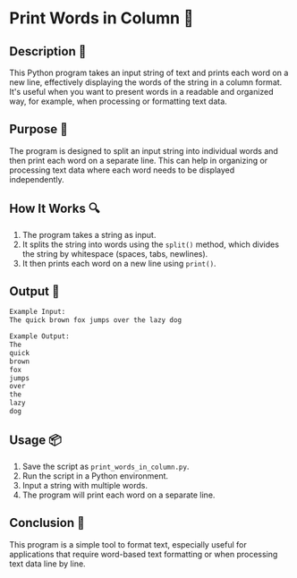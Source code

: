 # Print Words in Column 📝

## Description 📝

This Python program takes an input string of text and prints each word on a new line, effectively displaying the words of the string in a column format. It's useful when you want to present words in a readable and organized way, for example, when processing or formatting text data.

## Purpose 🎯

The program is designed to split an input string into individual words and then print each word on a separate line. This can help in organizing or processing text data where each word needs to be displayed independently.

## How It Works 🔍

1. The program takes a string as input.
2. It splits the string into words using the `split()` method, which divides the string by whitespace (spaces, tabs, newlines).
3. It then prints each word on a new line using `print()`.

## Output 📜

```bash
Example Input:
The quick brown fox jumps over the lazy dog

Example Output:
The
quick
brown
fox
jumps
over
the
lazy
dog
```

## Usage 📦

1. Save the script as `print_words_in_column.py`.
2. Run the script in a Python environment.
3. Input a string with multiple words.
4. The program will print each word on a separate line.

## Conclusion 🚀

This program is a simple tool to format text, especially useful for applications that require word-based text formatting or when processing text data line by line.
